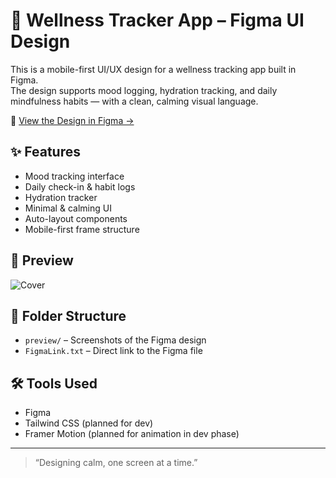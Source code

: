 # 🌿 Wellness Tracker App – Figma UI Design

This is a mobile-first UI/UX design for a wellness tracking app built in Figma.  
The design supports mood logging, hydration tracking, and daily mindfulness habits — with a clean, calming visual language.

🔗 [View the Design in Figma →](https://www.figma.com/design/aih9SixouPHrgM06a2RBj3/wellness-app?node-id=0-1&t=SoY8Elae4F7R2zQj-1)

## ✨ Features
- Mood tracking interface
- Daily check-in & habit logs
- Hydration tracker
- Minimal & calming UI
- Auto-layout components
- Mobile-first frame structure

## 📸 Preview

![Cover](preview/screen1.png)

## 📁 Folder Structure
- `preview/` – Screenshots of the Figma design
- `FigmaLink.txt` – Direct link to the Figma file

## 🛠️ Tools Used
- Figma
- Tailwind CSS (planned for dev)
- Framer Motion (planned for animation in dev phase)

---

> “Designing calm, one screen at a time.”

